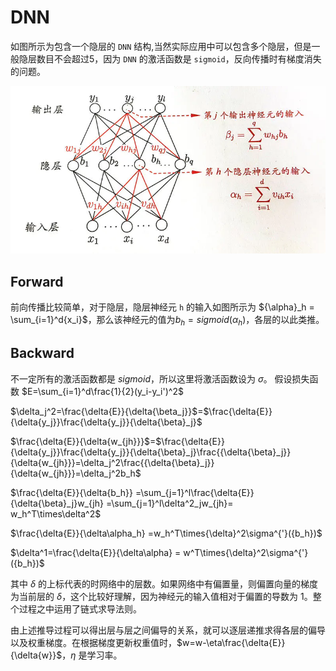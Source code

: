 # DNN
如图所示为包含一个隐层的 `DNN` 结构,当然实际应用中可以包含多个隐层，但是一般隐层数目不会超过5，因为 `DNN` 的激活函数是 `sigmoid`，反向传播时有梯度消失的问题。

![DNN结构](./dnn.png)

## Forward

前向传播比较简单，对于隐层，隐层神经元 `h` 的输入如图所示为 ${\alpha}_h = \sum_{i=1}^d{x_i}$，那么该神经元的值为$b_h = sigmoid({\alpha}_h)$，各层的以此类推。

## Backward
不一定所有的激活函数都是 $sigmoid$，所以这里将激活函数设为 $\sigma$。
假设损失函数
$E=\sum_{i=1}^d\frac{1}{2}(y_i-y_i')^2$

$\delta_j^2=\frac{\delta{E}}{\delta{\beta_j}}$=$\frac{\delta{E}}{\delta{y_j}}\frac{\delta{y_j}}{\delta{\beta}_j}$

$\frac{\delta{E}}{\delta{w_{jh}}}$=$\frac{\delta{E}}{\delta{y_j}}\frac{\delta{y_j}}{\delta{\beta}_j}\frac{{\delta{\beta}_j}}{\delta{w_{jh}}}=\delta_j^2\frac{{\delta{\beta}_j}}{\delta{w_{jh}}}=\delta_j^2b_h$

$\frac{\delta{E}}{\delta{b_h}} =\sum_{j=1}^l\frac{\delta{E}}{\delta{\beta}_j}w_{jh} =\sum_{j=1}^l\delta^2_jw_{jh}= w_h^T\times\delta^2$

$\frac{\delta{E}}{\delta\alpha_h} =w_h^T\times{\delta}^2\sigma^{'}({b_h})$

$\delta^1=\frac{\delta{E}}{\delta\alpha} = w^T\times{\delta}^2\sigma^{'}({b_h})$ 

其中 $\delta$ 的上标代表的时网络中的层数。如果网络中有偏置量，则偏置向量的梯度为当前层的 $\delta$，这个比较好理解，因为神经元的输入值相对于偏置的导数为 1。整个过程之中运用了链式求导法则。

由上述推导过程可以得出层与层之间偏导的关系，就可以逐层递推求得各层的偏导以及权重梯度。在根据梯度更新权重值时，$w=w-\eta\frac{\delta{E}}{\delta{w}}$，$\eta$ 是学习率。


